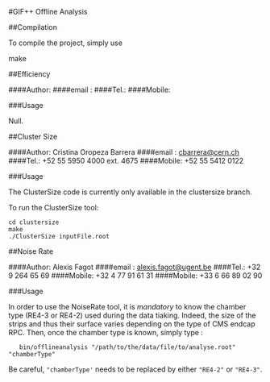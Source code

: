 #GIF++ Offline Analysis

##Compilation

To compile the project, simply use

   make

##Efficiency

####Author:
####email :
####Tel.:
####Mobile:

###Usage

Null.

##Cluster Size

####Author: Cristina Oropeza Barrera
####email : cbarrera@cern.ch
####Tel.: +52 55 5950 4000 ext. 4675
####Mobile: +52 55 5412 0122

###Usage

The ClusterSize code is currently only available in the clustersize branch.

To run the ClusterSize tool: 
```
cd clustersize
make
./ClusterSize inputFile.root
```

##Noise Rate

####Author: Alexis Fagot
####email : alexis.fagot@ugent.be
####Tel.: +32 9 264 65 69
####Mobile: +32 4 77 91 61 31
####Mobile: +33 6 66 89 02 90

###Usage

In order to use the NoiseRate tool, it is *mandatory* to know the chamber type (RE4-3 or RE4-2) used during the data tiaking. Indeed, the size of the strips and thus their surface varies depending on the type of CMS endcap RPC.
Then, once the chamber type is known, simply type :
```
   bin/offlineanalysis "/path/to/the/data/file/to/analyse.root" "chamberType"
```
Be careful, `"chamberType'` needs to be replaced by either `"RE4-2"` or `"RE4-3"`.
